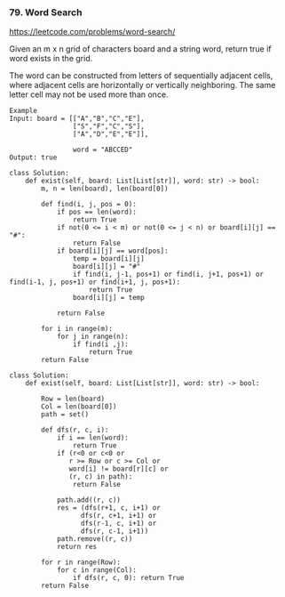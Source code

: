 ### 79. Word Search

https://leetcode.com/problems/word-search/

Given an m x n grid of characters board and a string word, return true if word exists in the grid.

The word can be constructed from letters of sequentially adjacent cells, where adjacent cells are horizontally or vertically neighboring. 
The same letter cell may not be used more than once.

```
Example
Input: board = [["A","B","C","E"],
                ["S","F","C","S"],
                ["A","D","E","E"]], 
                
                word = "ABCCED"
Output: true
```

```
class Solution:
    def exist(self, board: List[List[str]], word: str) -> bool:
        m, n = len(board), len(board[0])
        
        def find(i, j, pos = 0):
            if pos == len(word):
                return True
            if not(0 <= i < m) or not(0 <= j < n) or board[i][j] == "#":
                return False
            if board[i][j] == word[pos]:
                temp = board[i][j]
                board[i][j] = "#"
                if find(i, j-1, pos+1) or find(i, j+1, pos+1) or find(i-1, j, pos+1) or find(i+1, j, pos+1):
                    return True
                board[i][j] = temp
            
            return False
        
        for i in range(m):
            for j in range(n):
                if find(i ,j):
                    return True
        return False
```        

```
class Solution:
    def exist(self, board: List[List[str]], word: str) -> bool:
        
        Row = len(board)
        Col = len(board[0])
        path = set()
        
        def dfs(r, c, i):
            if i == len(word):
                return True 
            if (r<0 or c<0 or 
               r >= Row or c >= Col or 
               word[i] != board[r][c] or 
               (r, c) in path):
                return False 
            
            path.add((r, c))
            res = (dfs(r+1, c, i+1) or 
                  dfs(r, c+1, i+1) or 
                  dfs(r-1, c, i+1) or 
                  dfs(r, c-1, i+1))
            path.remove((r, c))
            return res 
        
        for r in range(Row):
            for c in range(Col):
                if dfs(r, c, 0): return True 
        return False 
```        
